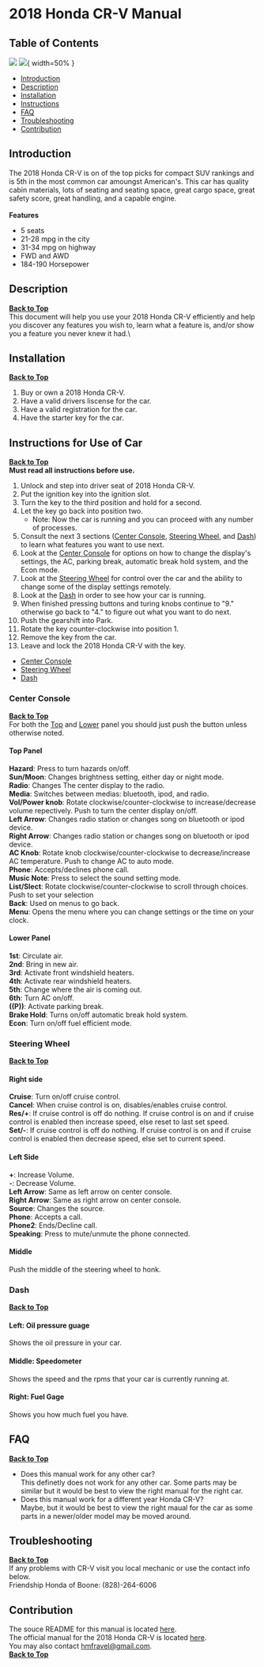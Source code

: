 # 2018 Honda CR-V Manual

## Table of Contents
![](Dash.jpg)
![](Dash.jpg){ width=50% }
- [Introduction](#Introduction)
- [Description](#Description)
- [Installation](#Installation)
- [Instructions](#Instructions-for-Use-of-Car)
- [FAQ](#FAQ)
- [Troubleshooting](#Troubleshooting)
- [Contribution](#Contribution)

## Introduction
The 2018 Honda CR-V is on of the top picks for compact SUV rankings and is 5th in the most common car amoungst American's.  This car has quality cabin materials, lots of seating and seating space, great cargo space, great safety score, great handling, and a capable engine.\
\
**Features** 
- 5 seats
- 21-28 mpg in the city
- 31-34 mpg on highway
- FWD and AWD
- 184-190 Horsepower

## Description
**[Back to Top](#2018-Honda-CR-V-Manual)**\
This document will help you use your 2018 Honda CR-V efficiently and help you discover any features you wish to, learn what a feature is, and/or show you a feature you never knew it had.\

## Installation
**[Back to Top](#2018-Honda-CR-V-Manual)**
1. Buy or own a 2018 Honda CR-V.
2. Have a valid drivers liscense for the car.
3. Have a valid registration for the car.
4. Have the starter key for the car.

## Instructions for Use of Car
**[Back to Top](#2018-Honda-CR-V-Manual)**\
**Must read all instructions before use.**
1. Unlock and step into driver seat of 2018 Honda CR-V.
2. Put the ignition key into the ignition slot.
3. Turn the key to the third position and hold for a second.
4. Let the key go back into position two.
   - Note: Now the car is running and you can proceed with any number of processes.
5. Consult the next 3 sections ([Center Console](#Center-Console), [Steering Wheel](#Steering-Wheel), and [Dash](#Dash)) to learn what features you want to use next.
6. Look at the [Center Console](#Center-Console) for options on how to change the display's settings, the AC, parking break, automatic break hold system, and the Econ mode.
7. Look at the [Steering Wheel](#Steering-Wheel) for control over the car and the ability to change some of the display settings remotely.
8. Look at the [Dash](#Dash) in order to see how your car is running.
9. When finished pressing buttons and turing knobs continue to "9." otherwise go back to "4." to figure out what you want to do next.
10. Push the gearshift into Park.
11. Rotate the key counter-clockwise into position 1.
12. Remove the key from the car.
13. Leave and lock the 2018 Honda CR-V with the key.

- [Center Console](#Center-Console)
- [Steering Wheel](#Steering-Wheel)
- [Dash](#Dash)

### Center Console
**[Back to Top](#2018-Honda-CR-V-Manual)**\
For both the [Top](#Top-Panel) and [Lower](#Lower-Panel) panel you should just push the button unless otherwise noted.
#### Top Panel
**Hazard**: Press to turn hazards on/off.\
**Sun/Moon**: Changes brightness setting, either day or night mode.\
**Radio**: Changes The center display to the radio.\
**Media**: Switches between medias: bluetooth, ipod, and radio.\
**Vol/Power knob**: Rotate clockwise/counter-clockwise to increase/decrease volume repectively.  Push to turn the center display on/off.\
**Left Arrow**: Changes radio station or changes song on bluetooth or ipod device.\
**Right Arrow**: Changes radio station or changes song on bluetooth or ipod device.\
**AC Knob**: Rotate knob clockwise/counter-clockwise to decrease/increase AC temperature.  Push to change AC to auto mode.\
**Phone**: Accepts/declines phone call.\
**Music Note**: Press to select the sound setting mode.\
**List/Slect**: Rotate clockwise/counter-clockwise to scroll through choices.  Push to set your selection\
**Back**: Used on menus to go back.\
**Menu**: Opens the menu where you can change settings or the time on your clock.
#### Lower Panel
**1st**: Circulate air.\
**2nd**: Bring in new air.\
**3rd**: Activate front windshield heaters.\
**4th**: Activate rear windshield heaters.\
**5th**: Change where the air is coming out.\
**6th**: Turn AC on/off.\
**((P))**: Activate parking break.\
**Brake Hold**: Turns on/off automatic break hold system.\
**Econ**: Turn on/off fuel efficient mode.

### Steering Wheel
**[Back to Top](#2018-Honda-CR-V-Manual)**
#### Right side
**Cruise**: Turn on/off cruise control.\
**Cancel**: When cruise control is on, disables/enables cruise control.\
**Res/+**: If cruise control is off do nothing. If cruise control is on and if cruise control is enabled then increase speed, else reset to last set speed.\
**Set/-**: If cruise control is off do nothing. If cruise control is on and if cruise control is enabled then decrease speed, else set to current speed.
#### Left Side
**+**: Increase Volume.\
**-**: Decrease Volume.\
**Left Arrow**: Same as left arrow on center console.\
**Right Arrow**: Same as right arrow on center console.\
**Source**: Changes the source.\
**Phone**: Accepts a call.\
**Phone2**: Ends/Decline call.\
**Speaking**: Press to mute/unmute the phone connected.
#### Middle
Push the middle of the steering wheel to honk.

### Dash
**[Back to Top](#2018-Honda-CR-V-Manual)**
#### Left: Oil pressure guage
Shows the oil pressure in your car.
#### Middle: Speedometer
Shows the speed and the rpms that your car is currently running at.
#### Right: Fuel Gage
Shows you how much fuel you have.

##  FAQ
**[Back to Top](#2018-Honda-CR-V-Manual)**
- Does this manual work for any other car?\
This definetly does not work for any other car.  Some parts may be similar but it would be best to view the right manual for the right car.
- Does this manual work for a different year Honda CR-V?\
Maybe, but it would be best to view the right maual for the car as some parts in a newer/older model may be moved around.

## Troubleshooting
**[Back to Top](#2018-Honda-CR-V-Manual)**\
If any problems with CR-V visit you local mechanic or use the contact info below.\
Friendship Honda of Boone: (828)-264-6006

## Contribution
The souce README for this manual is located [here](https://github.com/fravelhm/ENG3695Proj2/blob/main/README.md).\
The official manual for the 2018 Honda CR-V is located [here](http://techinfo.honda.com/rjanisis/pubs/OM/AH/ATLA1818OM/enu/ATLA1818OM.PDF).\
You may also contact hmfravel@gmail.com.\
**[Back to Top](#2018-Honda-CR-V-Manual)**

